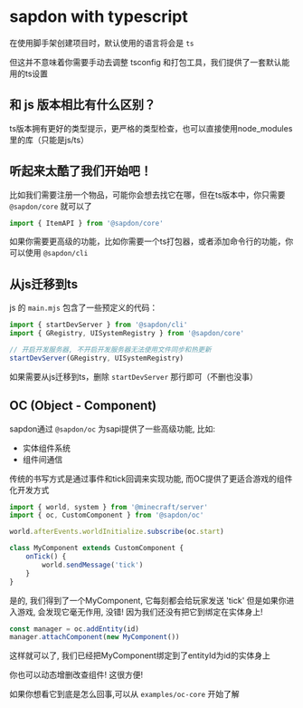 # sapdon with typescript
在使用脚手架创建项目时，默认使用的语言将会是 `ts`

但这并不意味着你需要手动去调整 tsconfig 和打包工具，我们提供了一套默认能用的ts设置

## 和 js 版本相比有什么区别？
ts版本拥有更好的类型提示，更严格的类型检查，也可以直接使用node_modules里的库（只能是js/ts）

## 听起来太酷了我们开始吧！
比如我们需要注册一个物品，可能你会想去找它在哪，但在ts版本中，你只需要 `@sapdon/core` 就可以了

```ts
import { ItemAPI } from '@sapdon/core'
```

如果你需要更高级的功能，比如你需要一个ts打包器，或者添加命令行的功能，你可以使用 `@sapdon/cli`

## 从js迁移到ts
js 的 `main.mjs` 包含了一些预定义的代码：
```js
import { startDevServer } from '@sapdon/cli'
import { GRegistry, UISystemRegistry } from '@sapdon/core'

// 开启开发服务器, 不开启开发服务器无法使用文件同步和热更新
startDevServer(GRegistry, UISystemRegistry)
```
如果需要从js迁移到ts，删除 `startDevServer` 那行即可（不删也没事）


## OC (Object - Component)
sapdon通过 `@sapdon/oc` 为sapi提供了一些高级功能, 比如:
- 实体组件系统
- 组件间通信

传统的书写方式是通过事件和tick回调来实现功能, 而OC提供了更适合游戏的组件化开发方式

```ts
import { world, system } from '@minecraft/server'
import { oc, CustomComponent } from '@sapdon/oc'

world.afterEvents.worldInitialize.subscribe(oc.start)

class MyComponent extends CustomComponent {
    onTick() {
        world.sendMessage('tick')
    }
}
```

是的, 我们得到了一个MyComponent, 它每刻都会给玩家发送 'tick'
但是如果你进入游戏, 会发现它毫无作用, 没错! 因为我们还没有把它到绑定在实体身上!

```ts
const manager = oc.addEntity(id)
manager.attachComponent(new MyComponent())
```

这样就可以了, 我们已经把MyComponent绑定到了entityId为id的实体身上

你也可以动态增删改查组件! 这很方便!

如果你想看它到底是怎么回事,可以从 `examples/oc-core` 开始了解